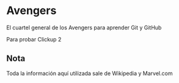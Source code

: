 # Avengers

El cuartel general de los Avengers para aprender Git y GitHub 

Para probar Clickup 2

## Nota
Toda la información aquí utilizada sale de Wikipedia y Marvel.com
